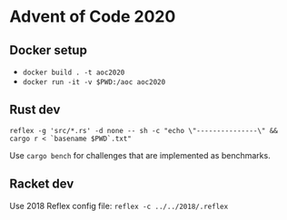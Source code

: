 Advent of Code 2020
=====

Docker setup
---
* `docker build . -t aoc2020`
* `docker run -it -v $PWD:/aoc aoc2020`

Rust dev
---
```
reflex -g 'src/*.rs' -d none -- sh -c "echo \"---------------\" && cargo r < `basename $PWD`.txt"
```

Use `cargo bench` for challenges that are implemented as benchmarks.

Racket dev
---

Use 2018 Reflex config file: `reflex -c ../../2018/.reflex`
